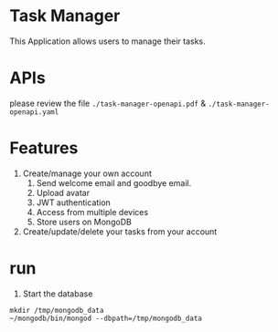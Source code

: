 # Task Manager
This Application allows users to manage their tasks.

# APIs
please review the file `./task-manager-openapi.pdf` & `./task-manager-openapi.yaml`

# Features
1. Create/manage your own account
   1. Send welcome email and goodbye email.
   2. Upload avatar
   3. JWT authentication
   4. Access from multiple devices
   5. Store users on MongoDB
2. Create/update/delete your tasks from your account
# run

1. Start the database
 ```
 mkdir /tmp/mongodb_data
 ~/mongodb/bin/mongod --dbpath=/tmp/mongodb_data

 ```
